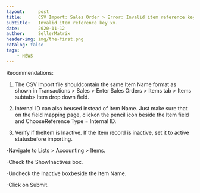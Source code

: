 ```yaml
---
layout:     post
title:      CSV Import: Sales Order > Error: Invalid item reference key xx.
subtitle:   Invalid item reference key xx.
date:       2020-11-12
author:     SellerMatrix
header-img: img/the-first.png
catalog: false
tags:
    - NEWS
---
```


Recommendations:

1. The CSV Import file shouldcontain the same Item Name format as shown in Transactions > Sales > Enter Sales Orders > Items tab > Items subtab> Item drop down field. 

2. Internal ID can also beused instead of Item Name. Just make sure that on the field mapping page, clickon the pencil icon beside the Item field and ChooseReference Type = Internal ID.

3. Verify if theItem is Inactive. If the Item record is inactive, set it to active statusbefore importing.

-Navigate to Lists > Accounting > Items.

-Check the ShowInactives box.

-Uncheck the Inactive boxbeside the Item Name.

-Click on Submit.
